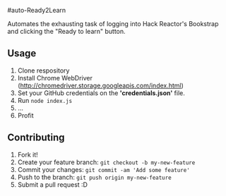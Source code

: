 #auto-Ready2Learn

Automates the exhausting task of logging into Hack Reactor's Bookstrap and clicking the "Ready to learn" button.


## Usage

1. Clone respository
2. Install Chrome WebDriver (http://chromedriver.storage.googleapis.com/index.html)
3. Set your GitHub credentials on the **'credentials.json'** file.
4. Run `node index.js`
5. ...
6. Profit

## Contributing

1. Fork it!
2. Create your feature branch: `git checkout -b my-new-feature`
3. Commit your changes: `git commit -am 'Add some feature'`
4. Push to the branch: `git push origin my-new-feature`
5. Submit a pull request :D


